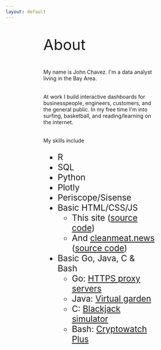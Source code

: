 ```yaml
---
layout: default
---
```

<head>
  <style>
    ul {
      font-size:1.4rem;
    }
  </style>
</head>

<div class="main" markdown="1" style="margin-left:20%; margin-right:20%;">

<p style="font-size:2.5rem; margin-bottom:2.5rem;">About</p>

My name is John Chavez. I'm a data analyst living in the Bay Area. 

<p style="margin-bottom:2rem;"></p>

At work I build interactive dashboards for businesspeople, engineers, customers, and the general public. In my free time I'm into surfing, basketball, and reading/learning on the internet.

<p style="margin-bottom:2rem;"></p>

My skills include
* R
* SQL
* Python
* Plotly
* Periscope/Sisense
* Basic HTML/CSS/JS 
  * This site ([source code](https://github.com/j2cz/j2cz.github.io))
  * And [cleanmeat.news](https://cleanmeat.news) ([source code](https://github.com/j0hnchavez/j0hnchavez.github.io))
* Basic Go, Java, C & Bash
  * Go: [HTTPS proxy servers](https://jchavez.io/https)
  * Java: [Virtual garden](https://github.com/j0hnchavez/garden)
  * C: [Blackjack simulator](https://github.com/j0hnchavez/blackjack)
  * Bash: [Cryptowatch Plus](https://github.com/j0hnchavez/cryptowatch-plus)
</div>
